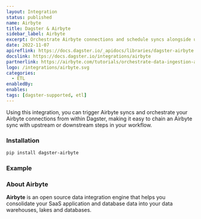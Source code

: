```yaml
---
layout: Integration
status: published
name: Airbyte
title: Dagster & Airbyte
sidebar_label: Airbyte
excerpt: Orchestrate Airbyte connections and schedule syncs alongside upstream or downstream dependencies.
date: 2022-11-07
apireflink: https://docs.dagster.io/_apidocs/libraries/dagster-airbyte
docslink: https://docs.dagster.io/integrations/airbyte
partnerlink: https://airbyte.com/tutorials/orchestrate-data-ingestion-and-transformation-pipelines
logo: /integrations/airbyte.svg
categories:
  - ETL
enabledBy:
enables:
tags: [dagster-supported, etl]
---
```




Using this integration, you can trigger Airbyte syncs and orchestrate your Airbyte connections from within Dagster, making it easy to chain an Airbyte sync with upstream or downstream steps in your workflow.

### Installation

```bash
pip install dagster-airbyte
```

### Example

<CodeExample filePath="integrations/airbyte.py" language="python" />

### About Airbyte

**Airbyte** is an open source data integration engine that helps you consolidate your SaaS application and database data into your data warehouses, lakes and databases.
